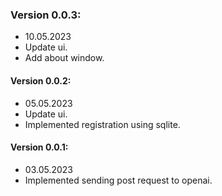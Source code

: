 ### Version 0.0.3:
- 10.05.2023
- Update ui.
- Add about window.

#### Version 0.0.2:
- 05.05.2023
- Update ui.
- Implemented registration using sqlite.


#### Version 0.0.1:
- 03.05.2023
- Implemented sending post request to openai.